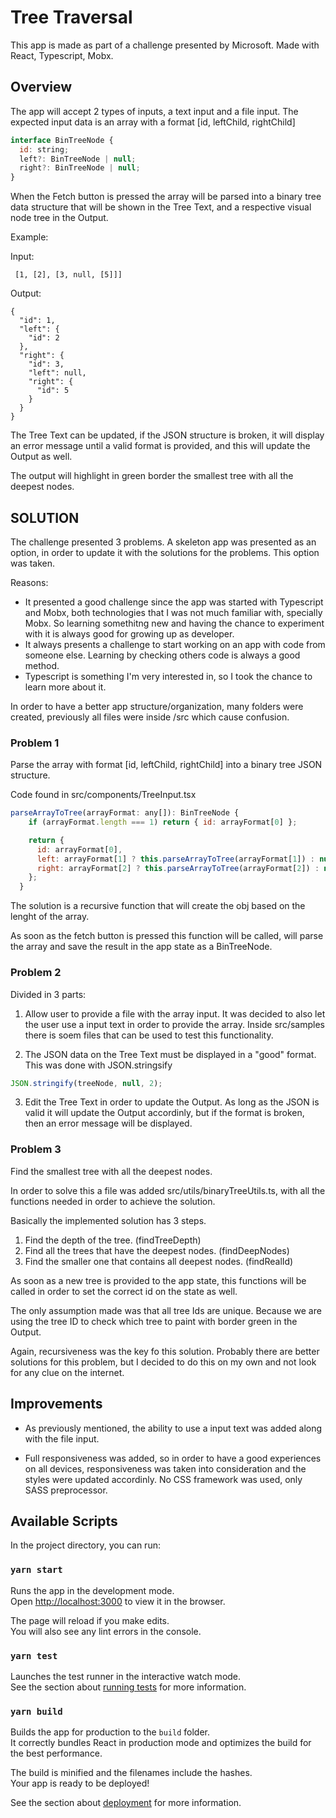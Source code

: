 # Tree Traversal

This app is made as part of a challenge presented by Microsoft. Made with React, Typescript, Mobx.

## Overview

The app will accept 2 types of inputs, a text input and a file input. The expected input data is an array with a format [id, leftChild, rightChild]

```javascript
interface BinTreeNode {
  id: string;
  left?: BinTreeNode | null;
  right?: BinTreeNode | null;
}
```

When the Fetch button is pressed the array will be parsed into a binary tree data structure that will be shown in the Tree Text, and a respective visual node tree in the Output.

Example:

Input:

```
 [1, [2], [3, null, [5]]]
```

Output:

```
{
  "id": 1,
  "left": {
    "id": 2
  },
  "right": {
    "id": 3,
    "left": null,
    "right": {
      "id": 5
    }
  }
}
```

The Tree Text can be updated, if the JSON structure is broken, it will display an error message until a valid format is provided, and this will update the Output as well.

The output will highlight in green border the smallest tree with all the deepest nodes.

## SOLUTION

The challenge presented 3 problems.
A skeleton app was presented as an option, in order to update it with the solutions for the problems. This option was taken.

Reasons:

- It presented a good challenge since the app was started with Typescript and Mobx, both technologies that I was not much familiar with, specially Mobx. So learning somethitng new and having the chance to experiment with it is always good for growing up as developer.
- It always presents a challenge to start working on an app with code from someone else. Learning by checking others code is always a good method.
- Typescript is something I'm very interested in, so I took the chance to learn more about it.

In order to have a better app structure/organization, many folders were created, previously all files were inside /src which cause confusion.

### Problem 1

Parse the array with format [id, leftChild, rightChild] into a binary tree JSON structure.

Code found in src/components/TreeInput.tsx

```javascript
parseArrayToTree(arrayFormat: any[]): BinTreeNode {
    if (arrayFormat.length === 1) return { id: arrayFormat[0] };

    return {
      id: arrayFormat[0],
      left: arrayFormat[1] ? this.parseArrayToTree(arrayFormat[1]) : null,
      right: arrayFormat[2] ? this.parseArrayToTree(arrayFormat[2]) : null,
    };
  }
```

The solution is a recursive function that will create the obj based on the lenght of the array.

As soon as the fetch button is pressed this function will be called, will parse the array and save the result in the app state as a BinTreeNode.

### Problem 2

Divided in 3 parts:

1. Allow user to provide a file with the array input. It was decided to also let the user use a input text in order to provide the array.
   Inside src/samples there is soem files that can be used to test this functionality.

2. The JSON data on the Tree Text must be displayed in a "good" format. This was done with JSON.stringsify

```javascript
JSON.stringify(treeNode, null, 2);
```

3. Edit the Tree Text in order to update the Output. As long as the JSON is valid it will update the Output accordinly, but if the format is broken, then an error message will be displayed.

### Problem 3

Find the smallest tree with all the deepest nodes.

In order to solve this a file was added src/utils/binaryTreeUtils.ts, with all the functions needed in order to achieve the solution.

Basically the implemented solution has 3 steps.

1. Find the depth of the tree. (findTreeDepth)
2. Find all the trees that have the deepest nodes. (findDeepNodes)
3. Find the smaller one that contains all deepest nodes. (findRealId)

As soon as a new tree is provided to the app state, this functions will be called in order to set the correct id on the state as well.

The only assumption made was that all tree Ids are unique. Because we are using the tree ID to check which tree to paint with border green in the Output.

Again, recursiveness was the key fo this solution. Probably there are better solutions for this problem, but I decided to do this on my own and not look for any clue on the internet.

## Improvements

- As previously mentioned, the ability to use a input text was added along with the file input.

- Full responsiveness was added, so in order to have a good experiences on all devices, responsiveness was taken into consideration and the styles were updated accordinly. No CSS framework was used, only SASS preprocessor.

## Available Scripts

In the project directory, you can run:

### `yarn start`

Runs the app in the development mode.<br>
Open [http://localhost:3000](http://localhost:3000) to view it in the browser.

The page will reload if you make edits.<br>
You will also see any lint errors in the console.

### `yarn test`

Launches the test runner in the interactive watch mode.<br>
See the section about [running tests](https://facebook.github.io/create-react-app/docs/running-tests) for more information.

### `yarn build`

Builds the app for production to the `build` folder.<br>
It correctly bundles React in production mode and optimizes the build for the best performance.

The build is minified and the filenames include the hashes.<br>
Your app is ready to be deployed!

See the section about [deployment](https://facebook.github.io/create-react-app/docs/deployment) for more information.
